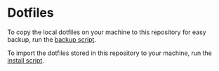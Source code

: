 # Dotfiles

 To copy the local dotfiles on your machine to this repository for easy backup, run the [backup script](backup.ps1).

To import the dotfiles stored in this repository to your machine, run the [install script](install.ps1).
